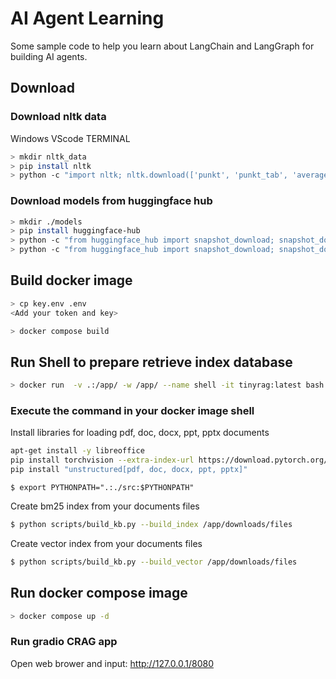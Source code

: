 # AI Agent Learning
Some sample code to help you learn about LangChain and LangGraph for building AI agents.

## Download
### Download nltk data
Windows VScode TERMINAL
```bash
> mkdir nltk_data
> pip install nltk
> python -c "import nltk; nltk.download(['punkt', 'punkt_tab', 'averaged_perceptron_tagger', 'averaged_perceptron_tagger_eng', 'stopwords'], download_dir='nltk_data')"
```

### Download models from huggingface hub
```bash
> mkdir ./models
> pip install huggingface-hub
> python -c "from huggingface_hub import snapshot_download; snapshot_download(repo_id='BAAI/bge-small-zh-v1.5', local_dir='./models/BAAI/bge-small-zh-v1.5')"
> python -c "from huggingface_hub import snapshot_download; snapshot_download(repo_id='BAAI/bge-reranker-base', local_dir='./models/BAAI/bge-reranker-base')"
```

## Build docker image
```bash
> cp key.env .env
<Add your token and key>

> docker compose build
```

## Run Shell to prepare retrieve index database
```bash
> docker run  -v .:/app/ -w /app/ --name shell -it tinyrag:latest bash
```

### Execute the command in your docker image shell
Install libraries for loading pdf, doc, docx, ppt, pptx documents
```bash
apt-get install -y libreoffice
pip install torchvision --extra-index-url https://download.pytorch.org/whl/cpu
pip install "unstructured[pdf, doc, docx, ppt, pptx]"
```

```
$ export PYTHONPATH=".:./src:$PYTHONPATH"
```

Create bm25 index from your documents files
```bash
$ python scripts/build_kb.py --build_index /app/downloads/files
```

Create vector index from your documents files
```bash
$ python scripts/build_kb.py --build_vector /app/downloads/files
```


## Run docker compose image
```bash
> docker compose up -d
```

### Run gradio CRAG app

Open web brower and input: http://127.0.0.1/8080